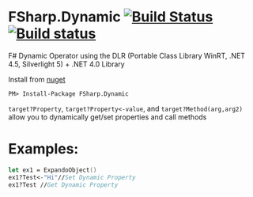 # FSharp.Dynamic [![Build Status](https://travis-ci.org/fsprojects/FSharp.Dynamic.svg?branch=master)](https://travis-ci.org/fsprojects/FSharp.Dynamic) [![Build status](https://ci.appveyor.com/api/projects/status/tbw9put64a0p3j9o/branch/master)](https://ci.appveyor.com/project/jbtule/fsharp-dynamic-832)

F# Dynamic Operator using the DLR (Portable Class Library WinRT, .NET 4.5, Silverlight 5) + .NET 4.0 Library

Install from [nuget](https://nuget.org/packages/FSharp.Dynamic/)
```
PM> Install-Package FSharp.Dynamic
```

`target?Property`, `target?Property<-value`, and `target?Method(arg,arg2)` allow you to dynamically get/set properties and call methods


# Examples:

```fsharp
let ex1 = ExpandoObject()
ex1?Test<-"Hi"//Set Dynamic Property
ex1?Test //Get Dynamic Property
```
